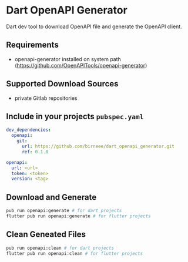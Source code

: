 # Dart OpenAPI Generator

Dart dev tool to download OpenAPI file and generate the OpenAPI client.

## Requirements
- openapi-generator installed on system path (https://github.com/OpenAPITools/openapi-generator)

## Supported Download Sources
- private Gitlab repositories

## Include in your projects `pubspec.yaml`

```yaml
dev_dependencies:
  openapi:
    git:
      url: https://github.com/birneee/dart_openapi_generator.git
      ref: 0.1.0

openapi:
  url: <url>
  token: <token>
  version: <tag>
```

## Download and Generate
```bash
pub run openapi:generate # for dart projects
flutter pub run openapi:generate # for flutter projects
```

## Clean Geneated Files
```bash
pub run openapi:clean # for dart projects
flutter pub run openapi:clean # for flutter projects
```